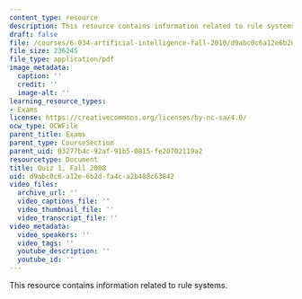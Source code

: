 ```yaml
---
content_type: resource
description: This resource contains information related to rule systems.
draft: false
file: /courses/6-034-artificial-intelligence-fall-2010/d9abc0c6a12e6b2dfa4ca2b488c63842_MIT6_034F10_quiz1_2008.pdf
file_size: 236245
file_type: application/pdf
image_metadata:
  caption: ''
  credit: ''
  image-alt: ''
learning_resource_types:
- Exams
license: https://creativecommons.org/licenses/by-nc-sa/4.0/
ocw_type: OCWFile
parent_title: Exams
parent_type: CourseSection
parent_uid: 03277b4c-92af-91b5-0815-fe20702119a2
resourcetype: Document
title: Quiz 1, Fall 2008
uid: d9abc0c6-a12e-6b2d-fa4c-a2b488c63842
video_files:
  archive_url: ''
  video_captions_file: ''
  video_thumbnail_file: ''
  video_transcript_file: ''
video_metadata:
  video_speakers: ''
  video_tags: ''
  youtube_description: ''
  youtube_id: ''
---
```

This resource contains information related to rule systems.
